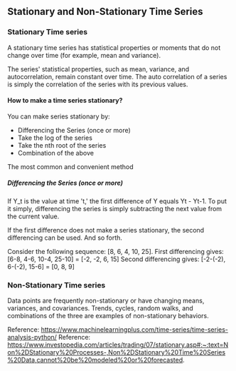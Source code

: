 ##  Stationary and Non-Stationary Time Series

### Stationary Time series
A stationary time series has statistical properties or moments that do not change 
over time (for example, mean and variance).

The series' statistical properties, such as mean, variance, and autocorrelation, remain 
constant over time. The auto correlation of a series is simply the correlation of the 
series with its previous values.

#### How to make a time series stationary?

You can make series stationary by:

* Differencing the Series (once or more)
* Take the log of the series
* Take the nth root of the series
* Combination of the above

The most common and convenient method 
##### Differencing the Series (once or more)

If Y_t is the value at time 't,' the first difference of Y equals Yt - Yt-1. To put it
simply, differencing the series is simply subtracting the next value from the current value.

If the first difference does not make a series stationary, the second differencing 
can be used. And so forth.

Consider the following sequence: [8, 6, 4, 10, 25].
First differencing gives: [6-8, 4-6, 10-4, 25-10] = [-2, -2, 6, 15]
Second differencing gives: [-2-(-2), 6-(-2), 15-6] = [0, 8, 9]

### Non-Stationary Time series

Data points are frequently non-stationary or have changing means, variances, and covariances. Trends,
cycles, random walks, and combinations of the three are examples of non-stationary behaviors.


Reference: https://www.machinelearningplus.com/time-series/time-series-analysis-python/
Reference: https://www.investopedia.com/articles/trading/07/stationary.asp#:~:text=Non%2DStationary%20Processes-,Non%2DStationary%20Time%20Series%20Data,cannot%20be%20modeled%20or%20forecasted.